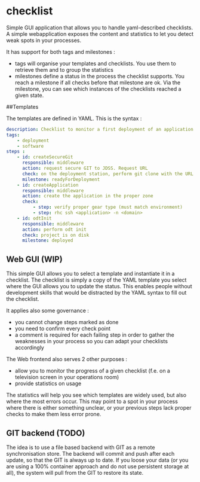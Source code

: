 # checklist
Simple GUI application that allows you to handle yaml-described checklists. A simple webapplication exposes the content and statistics to let you detect weak spots in your processes.

It has support for both tags and milestones :

 * tags will organise your templates and checklists. You use them to retrieve them and to group the statistics
 * milestones define a status in the process the checklist supports. You reach a milestone if all checks before that milestone are ok. Via the milestone, you can see which instances of the checklists reached a given state.

##Templates

The templates are defined in  YAML. This is the syntax :

```yaml
description: Checklist to monitor a first deployment of an application
tags:
    - deployment
    - software
steps :    
    - id: createSecureGit
      responsible: middleware
      action: request secure GIT to JDSS. Request URL
      check: on the deployment station, perform git clone with the URL from JDSS
      milestone: readyForDeployment
    - id: createApplication
      responsible: middleware
      action: create the application in the proper zone
      check:
          - step: verify proper gear type (must match environment)
          - step: rhc ssh <application> -n <domain>      
    - id: odtInit
      responsible: middleware
      action: perform odt init
      check: project is on disk
      milestone: deployed
```

## Web GUI (WIP)

This simple GUI allows you to select a template and instantiate it in a checklist. The checklist is simply a copy of the YAML template
you select where the GUI allows you to update the status. This enables people without development skills that would be distracted
by the YAML syntax to fill out the checklist.

It applies also some governance : 
 * you cannot change steps marked as done
 * you need to confirm every check point
 * a comment is required for each failing step in order to gather the weaknesses in your process so you can adapt your checklists accordingly

The Web frontend also serves 2 other purposes :
 * allow you to monitor the progress of a given checklist (f.e. on a television screen in your operations room)
 * provide statistics on usage
 
 The statistics will help you see which templates are widely used, but also where the most errors occur. This may point to
 a spot in your process where there is either something unclear, or your previous steps lack proper checks to make them less
 error prone.

## GIT backend (TODO)

The idea is to use a file based backend with GIT as a remote synchronisation store. The backend will commit and push after each update, so that the GIT is always up to date.
If you loose your data (or you are using a 100% container approach and do not use persistent storage at all), the system will pull from the GIT to restore its state.


